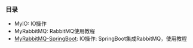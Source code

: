 ### 目录
+ MyIO: IO操作
+ MyRabbitMQ: RabbitMQ使用教程
+ [MyRabbitMQ-SpringBoot](MyRabbitMQ-SpringBoot): IO操作: SpringBoot集成RabbitMQ，使用教程